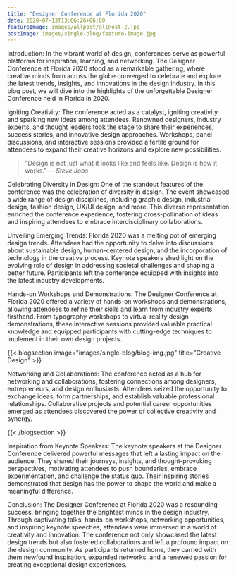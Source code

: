 ```yaml
---
title: "Designer Conference at Florida 2020"
date: 2020-07-13T13:06:26+06:00
featureImage: images/allpost/allPost-2.jpg
postImage: images/single-blog/feature-image.jpg
---
```


Introduction:
In the vibrant world of design, conferences serve as powerful platforms for inspiration, learning, and networking. The Designer Conference at Florida 2020 stood as a remarkable gathering, where creative minds from across the globe converged to celebrate and explore the latest trends, insights, and innovations in the design industry. In this blog post, we will dive into the highlights of the unforgettable Designer Conference held in Florida in 2020.

Igniting Creativity:
The conference acted as a catalyst, igniting creativity and sparking new ideas among attendees. Renowned designers, industry experts, and thought leaders took the stage to share their experiences, success stories, and innovative design approaches. Workshops, panel discussions, and interactive sessions provided a fertile ground for attendees to expand their creative horizons and explore new possibilities.

> "Design is not just what it looks like and feels like. Design is how it works."
> -- <cite>Steve Jobs</cite>

Celebrating Diversity in Design:
One of the standout features of the conference was the celebration of diversity in design. The event showcased a wide range of design disciplines, including graphic design, industrial design, fashion design, UX/UI design, and more. This diverse representation enriched the conference experience, fostering cross-pollination of ideas and inspiring attendees to embrace interdisciplinary collaborations.

Unveiling Emerging Trends:
Florida 2020 was a melting pot of emerging design trends. Attendees had the opportunity to delve into discussions about sustainable design, human-centered design, and the incorporation of technology in the creative process. Keynote speakers shed light on the evolving role of design in addressing societal challenges and shaping a better future. Participants left the conference equipped with insights into the latest industry developments.

Hands-on Workshops and Demonstrations:
The Designer Conference at Florida 2020 offered a variety of hands-on workshops and demonstrations, allowing attendees to refine their skills and learn from industry experts firsthand. From typography workshops to virtual reality design demonstrations, these interactive sessions provided valuable practical knowledge and equipped participants with cutting-edge techniques to implement in their own design projects.

{{< blogsection image="images/single-blog/blog-img.jpg" title="Creative Design" >}}

Networking and Collaborations:
The conference acted as a hub for networking and collaborations, fostering connections among designers, entrepreneurs, and design enthusiasts. Attendees seized the opportunity to exchange ideas, form partnerships, and establish valuable professional relationships. Collaborative projects and potential career opportunities emerged as attendees discovered the power of collective creativity and synergy.

{{< /blogsection >}}

Inspiration from Keynote Speakers:
The keynote speakers at the Designer Conference delivered powerful messages that left a lasting impact on the audience. They shared their journeys, insights, and thought-provoking perspectives, motivating attendees to push boundaries, embrace experimentation, and challenge the status quo. Their inspiring stories demonstrated that design has the power to shape the world and make a meaningful difference.

Conclusion:
The Designer Conference at Florida 2020 was a resounding success, bringing together the brightest minds in the design industry. Through captivating talks, hands-on workshops, networking opportunities, and inspiring keynote speeches, attendees were immersed in a world of creativity and innovation. The conference not only showcased the latest design trends but also fostered collaborations and left a profound impact on the design community. As participants returned home, they carried with them newfound inspiration, expanded networks, and a renewed passion for creating exceptional design experiences.